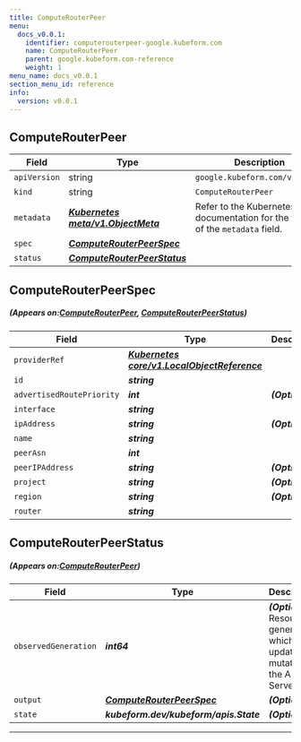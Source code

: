 ```yaml
---
title: ComputeRouterPeer
menu:
  docs_v0.0.1:
    identifier: computerouterpeer-google.kubeform.com
    name: ComputeRouterPeer
    parent: google.kubeform.com-reference
    weight: 1
menu_name: docs_v0.0.1
section_menu_id: reference
info:
  version: v0.0.1
---
```


## ComputeRouterPeer
| Field | Type | Description |
| ------ | ----- | ----------- |
| `apiVersion` | string | `google.kubeform.com/v1alpha1` |
|    `kind` | string | `ComputeRouterPeer` |
| `metadata` | ***[Kubernetes meta/v1.ObjectMeta](https://kubernetes.io/docs/reference/generated/kubernetes-api/v1.13/#objectmeta-v1-meta)***|Refer to the Kubernetes API documentation for the fields of the `metadata` field.|
| `spec` | ***[ComputeRouterPeerSpec](#ComputeRouterPeerSpec)***||
| `status` | ***[ComputeRouterPeerStatus](#ComputeRouterPeerStatus)***||
## ComputeRouterPeerSpec
##### (Appears on:[ComputeRouterPeer](#ComputeRouterPeer), [ComputeRouterPeerStatus](#ComputeRouterPeerStatus))
| Field | Type | Description |
| ------ | ----- | ----------- |
| `providerRef` | ***[Kubernetes core/v1.LocalObjectReference](https://kubernetes.io/docs/reference/generated/kubernetes-api/v1.13/#localobjectreference-v1-core)***||
| `id` | ***string***||
| `advertisedRoutePriority` | ***int***| ***(Optional)*** |
| `interface` | ***string***||
| `ipAddress` | ***string***| ***(Optional)*** |
| `name` | ***string***||
| `peerAsn` | ***int***||
| `peerIPAddress` | ***string***| ***(Optional)*** |
| `project` | ***string***| ***(Optional)*** |
| `region` | ***string***| ***(Optional)*** |
| `router` | ***string***||
## ComputeRouterPeerStatus
##### (Appears on:[ComputeRouterPeer](#ComputeRouterPeer))
| Field | Type | Description |
| ------ | ----- | ----------- |
| `observedGeneration` | ***int64***| ***(Optional)*** Resource generation, which is updated on mutation by the API Server.|
| `output` | ***[ComputeRouterPeerSpec](#ComputeRouterPeerSpec)***| ***(Optional)*** |
| `state` | ***kubeform.dev/kubeform/apis.State***| ***(Optional)*** |
---
